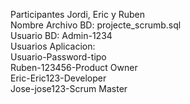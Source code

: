 Participantes Jordi, Eric y Ruben <br />
Nombre Archivo BD: projecte_scrumb.sql <br />
Usuario BD: Admin-1234 <br />
Usuarios Aplicacion: <br />
		Usuario-Password-tipo <br />
		Ruben-123456-Product Owner <br />
		Eric-Eric123-Developer <br />
		Jose-jose123-Scrum Master <br />
